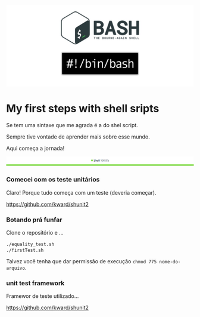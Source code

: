![aqui era para ter uma figura, mas deu um crash](imgs/bash.png)

# My first steps with shell sripts

Se tem uma sintaxe que me agrada é a do shel script.

Sempre tive vontade de aprender mais sobre esse mundo.

Aqui começa a jornada!

![aqui era para ter uma figura, mas deu um crash](imgs/shell-100.png)


### Comecei com os teste unitários

Claro! Porque tudo começa com um teste (deveria começar).

https://github.com/kward/shunit2


### Botando prá funfar

Clone o repositório e ...

    ./equality_test.sh
    ./firstTest.sh

Talvez você tenha que dar permissão de execução `chmod 775 nome-do-arquivo`.


### unit test framework

Framewor de teste utilizado...

https://github.com/kward/shunit2

